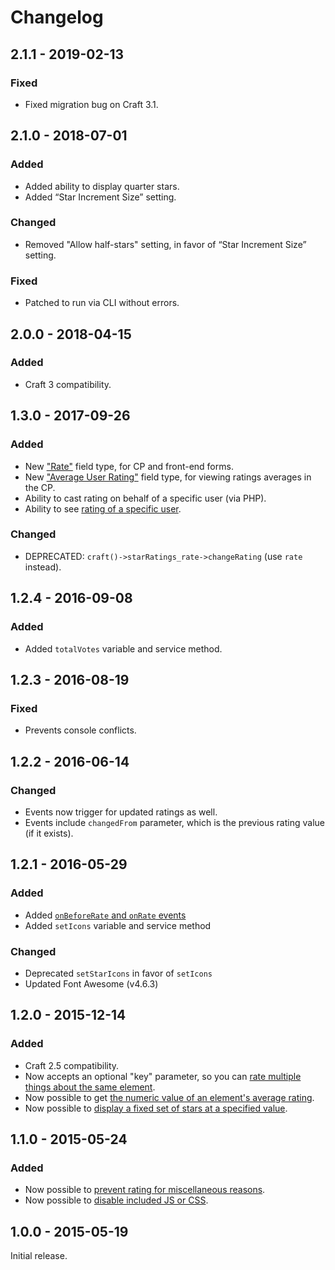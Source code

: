 # Changelog

## 2.1.1 - 2019-02-13

### Fixed
- Fixed migration bug on Craft 3.1.

## 2.1.0 - 2018-07-01

### Added
- Added ability to display quarter stars.
- Added “Star Increment Size” setting.

### Changed
- Removed "Allow half-stars" setting, in favor of “Star Increment Size” setting.

### Fixed
- Patched to run via CLI without errors.

## 2.0.0 - 2018-04-15

### Added
- Craft 3 compatibility.

## 1.3.0 - 2017-09-26

### Added
- New ["Rate"](https://www.doublesecretagency.com/plugins/star-ratings/docs/rate-field-type) field type, for CP and front-end forms.
- New ["Average User Rating"](https://www.doublesecretagency.com/plugins/star-ratings/docs/average-user-rating-field-type) field type, for viewing ratings averages in the CP.
- Ability to cast rating on behalf of a specific user (via PHP).
- Ability to see [rating of a specific user](https://www.doublesecretagency.com/plugins/star-ratings/docs/get-rating-cast-by-a-specific-user).

### Changed
- DEPRECATED: `craft()->starRatings_rate->changeRating` (use `rate` instead).

## 1.2.4 - 2016-09-08

### Added
- Added `totalVotes` variable and service method.

## 1.2.3 - 2016-08-19

### Fixed
- Prevents console conflicts.

## 1.2.2 - 2016-06-14

### Changed
- Events now trigger for updated ratings as well.
- Events include `changedFrom` parameter, which is the previous rating value (if it exists).

## 1.2.1 - 2016-05-29

### Added
- Added [`onBeforeRate` and `onRate` events](https://www.doublesecretagency.com/plugins/star-ratings/docs/events)
- Added `setIcons` variable and service method

### Changed
- Deprecated `setStarIcons` in favor of `setIcons`
- Updated Font Awesome (v4.6.3)

## 1.2.0 - 2015-12-14

### Added
- Craft 2.5 compatibility.
- Now accepts an optional "key" parameter, so you can [rate multiple things about the same element](https://www.doublesecretagency.com/plugins/star-ratings/docs/multiple-ratings-for-the-same-element).
- Now possible to get [the numeric value of an element's average rating](https://www.doublesecretagency.com/plugins/star-ratings/docs/get-numerical-value-of-stars).
- Now possible to [display a fixed set of stars at a specified value](https://www.doublesecretagency.com/plugins/star-ratings/docs/output-a-set-of-locked-stars).

## 1.1.0 - 2015-05-24

### Added
- Now possible to [prevent rating for miscellaneous reasons](https://www.doublesecretagency.com/plugins/star-ratings/docs/prevent-rating-for-miscellaneous-reasons).
- Now possible to [disable included JS or CSS](https://www.doublesecretagency.com/plugins/star-ratings/docs/disable-js-or-css).

## 1.0.0 - 2015-05-19

Initial release.
